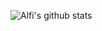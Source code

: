 ![Alfi's github stats](https://github-readme-stats.vercel.app/api?username=alfidh02&show_icons=true&title_color=3080ED&icon_color=4D72F2&text_color=343434&bg_color=FFFEFE)
